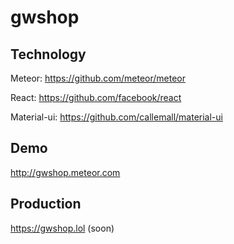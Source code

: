 # gwshop

## Technology
Meteor: https://github.com/meteor/meteor

React: https://github.com/facebook/react

Material-ui: https://github.com/callemall/material-ui

## Demo
http://gwshop.meteor.com

## Production
https://gwshop.lol (soon)
